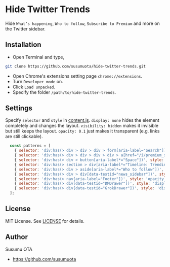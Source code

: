 # Hide Twitter Trends

Hide `What’s happening`, `Who to follow`, `Subscribe to Premium` and more on the Twitter sidebar.

## Installation

- Open Terminal and type,

```sh
git clone https://github.com/susumuota/hide-twitter-trends.git
```

- Open Chrome's extensions setting page `chrome://extensions`.
- Turn `Developer mode` on.
- Click `Load unpacked`.
- Specify the folder `/path/to/hide-twitter-trends`.

## Settings

Specify `selector` and `style` in [content.js](content.js). `display: none` hides the element completely and changes the layout. `visibility: hidden` makes it invisible but still keeps the layout. `opacity: 0.1` just makes it transparent (e.g. links are still clickable).

```javascript
  const patterns = [
    { selector: 'div:has(> div > div > div > form[aria-label="Search"])', style: 'opacity: 0.8' },
    { selector: 'div:has(> div > div > div > div > a[href="/i/premium_sign_up"] > div > span > div > span > span', style: 'display: none' },
    { selector: 'div:has(> div > button[aria-label*="Space"])', style: 'display: none' },
    { selector: 'div:has(> section > div[aria-label*="Timeline: Trending now"])', style: 'display: none' },
    { selector: 'div:has(> div > aside[aria-label*="Who to follow"])', style: 'display: none' },
    { selector: 'div:has(> div > div[data-testid="news_sidebar"])', style: 'display: none' },
    { selector: 'div:has(> nav[aria-label="Footer"])', style: 'opacity: 0.1' },
    { selector: 'div:has(> div[data-testid="DMDrawer"])', style: 'display: none' },
    { selector: 'div:has(> div[data-testid="GrokDrawer"])', style: 'display: none' },
  ];
```

## License

MIT License. See [LICENSE](LICENSE) for details.

## Author

Susumu OTA
- https://github.com/susumuota
